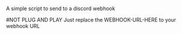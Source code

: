 A simple script to send to a discord webhook

#NOT PLUG AND PLAY
Just replace the WEBHOOK-URL-HERE to your webhook URL

